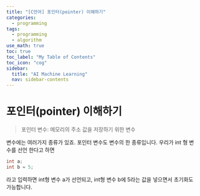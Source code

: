 ```yaml
---
title: "[C언어] 포인터(pointer) 이해하기" 
categories:
  - programming
tags:
  - programming
  - algorithm
use_math: true
toc: true
toc_label: "My Table of Contents"
toc_icon: "cog"
sidebar:
  title: "AI Machine Learning"
  nav: sidebar-contents
---
```


# 포인터(pointer) 이해하기

> 포인터 변수: 메모리의 주소 값을 저장하기 위한 변수

변수에는 여러가지 종류가 있죠. 
포인터 변수도 변수의 한 종류입니다. 
우리가 int 형 변수를 선언 한다고 하면

```c
int a;
int b = 5;
```

라고 입력하면 int형 변수 a가 선언되고, 
int형 변수 b에 5라는 값을 넣으면서 초기화도 가능합니다. 
